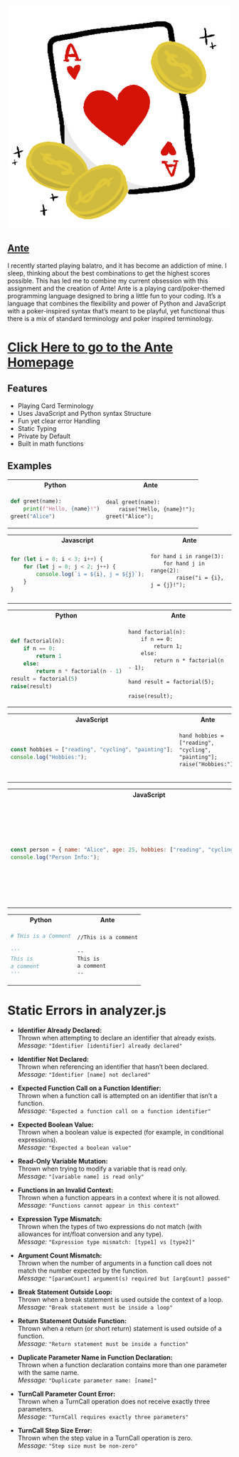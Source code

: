 <img src=./docs/Ante_logo.jpeg width="500" height="500">

## [Ante](https://github.com/EmMDC/Ante-lang)

I recently started playing balatro, and it has become an addiction of mine. I sleep, thinking about the best combinations to get the highest scores possible. This has led me to combine my current obsession with this assignment and the creation of Ante! Ante is a playing card/poker-themed programming language designed to bring a little fun to your coding. It’s a language that combines the flexibility and power of Python and JavaScript with a poker-inspired syntax that’s meant to be playful, yet functional thus there is a mix of standard
terminology and poker inspired terminology.

# [Click Here to go to the Ante Homepage](https://emmdc.github.io/)

## Features

- Playing Card Terminology
- Uses JavaScript and Python syntax Structure
- Fun yet clear error Handling
- Static Typing
- Private by Default
- Built in math functions

## Examples

<table>
<tr> <th>Python</th><th>Ante</th><tr>
</tr>
<td>

```Python
def greet(name):
    print(f"Hello, {name}!")
greet("Alice")

```

</td>

<td>

```
deal greet(name):
    raise("Hello, {name}!");
greet("Alice");

```

</td>
</table>

<table>
<tr> <th>Javascript</th><th>Ante</th><tr>
</tr>
<td>

```JavaScript
for (let i = 0; i < 3; i++) {
    for (let j = 0; j < 2; j++) {
        console.log(`i = ${i}, j = ${j}`);
    }
}


```

</td>

<td>

```
for hand i in range(3):
    for hand j in range(2):
        raise("i = {i}, j = {j}!");


```

</td>
</table>

<table>
<tr> <th>Python</th><th>Ante</th><tr>
</tr>
<td>

```Python
def factorial(n):
    if n == 0:
        return 1
    else:
        return n * factorial(n - 1)
result = factorial(5)
raise(result)


```

</td>

<td>

```
hand factorial(n):
    if n == 0:
        return 1;
    else:
        return n * factorial(n - 1);

hand result = factorial(5);

raise(result);
```

</td>
</table>

<table>
<tr> <th>JavaScript</th><th>Ante</th><tr>
</tr>
<td>

```JavaScript
const hobbies = ["reading", "cycling", "painting"];
console.log("Hobbies:");


```

</td>

<td>

```
hand hobbies = ["reading", "cycling", "painting"];
raise("Hobbies:");


```

</td>
</table>

<table>
<tr> <th>JavaScript</th><th>Ante</th><tr>
</tr>
<td>

```JavaScript
const person = { name: "Alice", age: 25, hobbies: ["reading", "cycling", "painting"] };
console.log("Person Info:");

```

</td>

<td>

```
hand person = {
    name: "Alice",
    age: 25,
    hobbies: ["reading", "cycling", "painting"]
};
raise("Person Info:");


```

</td>
</table>

<table>
<tr> <th>Python</th><th>Ante</th><tr>
</tr>
<td>

```Python
# THis is a Comment

'''
This is
a comment
'''

```

</td>

<td>

```
//This is a comment

--
This is
a comment
--
```

</td>
</table>

# Static Errors in analyzer.js

- **Identifier Already Declared:**  
  Thrown when attempting to declare an identifier that already exists.  
  _Message:_ `"Identifier [identifier] already declared"`

- **Identifier Not Declared:**  
  Thrown when referencing an identifier that hasn’t been declared.  
  _Message:_ `"Identifier [name] not declared"`

- **Expected Function Call on a Function Identifier:**  
  Thrown when a function call is attempted on an identifier that isn’t a function.  
  _Message:_ `"Expected a function call on a function identifier"`

- **Expected Boolean Value:**  
  Thrown when a boolean value is expected (for example, in conditional expressions).  
  _Message:_ `"Expected a boolean value"`

- **Read-Only Variable Mutation:**  
  Thrown when trying to modify a variable that is read only.  
  _Message:_ `"[variable name] is read only"`

- **Functions in an Invalid Context:**  
  Thrown when a function appears in a context where it is not allowed.  
  _Message:_ `"Functions cannot appear in this context"`

- **Expression Type Mismatch:**  
  Thrown when the types of two expressions do not match (with allowances for int/float conversion and any type).  
  _Message:_ `"Expression type mismatch: [type1] vs [type2]"`

- **Argument Count Mismatch:**  
  Thrown when the number of arguments in a function call does not match the number expected by the function.  
  _Message:_ `"[paramCount] argument(s) required but [argCount] passed"`

- **Break Statement Outside Loop:**  
  Thrown when a break statement is used outside the context of a loop.  
  _Message:_ `"Break statement must be inside a loop"`

- **Return Statement Outside Function:**  
  Thrown when a return (or short return) statement is used outside of a function.  
  _Message:_ `"Return statement must be inside a function"`

- **Duplicate Parameter Name in Function Declaration:**  
  Thrown when a function declaration contains more than one parameter with the same name.  
  _Message:_ `"Duplicate parameter name: [name]"`

- **TurnCall Parameter Count Error:**  
  Thrown when a TurnCall operation does not receive exactly three parameters.  
  _Message:_ `"TurnCall requires exactly three parameters"`

- **TurnCall Step Size Error:**  
  Thrown when the step value in a TurnCall operation is zero.  
  _Message:_ `"Step size must be non-zero"`
